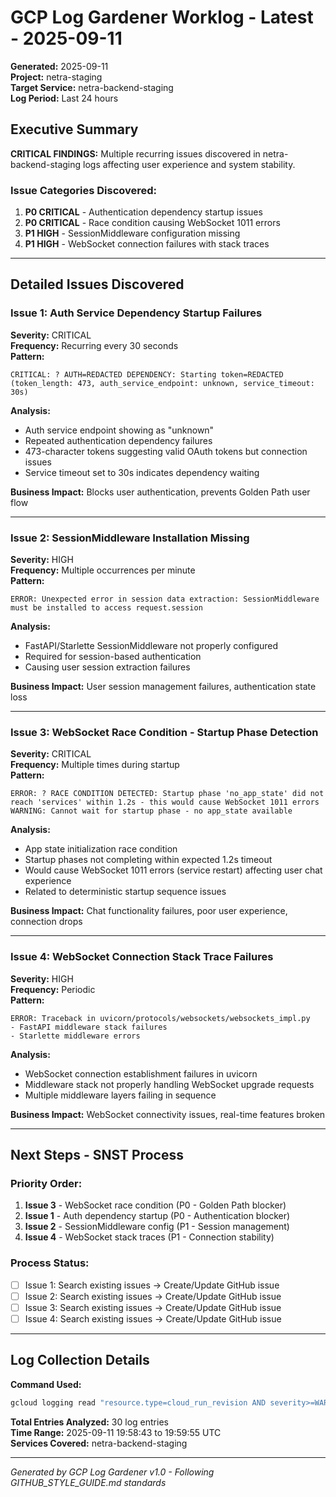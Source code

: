 # GCP Log Gardener Worklog - Latest - 2025-09-11

**Generated:** 2025-09-11  
**Project:** netra-staging  
**Target Service:** netra-backend-staging  
**Log Period:** Last 24 hours  

## Executive Summary

**CRITICAL FINDINGS:** Multiple recurring issues discovered in netra-backend-staging logs affecting user experience and system stability.

### Issue Categories Discovered:
1. **P0 CRITICAL** - Authentication dependency startup issues
2. **P0 CRITICAL** - Race condition causing WebSocket 1011 errors  
3. **P1 HIGH** - SessionMiddleware configuration missing
4. **P1 HIGH** - WebSocket connection failures with stack traces

---

## Detailed Issues Discovered

### Issue 1: Auth Service Dependency Startup Failures
**Severity:** CRITICAL  
**Frequency:** Recurring every 30 seconds  
**Pattern:** 
```
CRITICAL: ? AUTH=REDACTED DEPENDENCY: Starting token=REDACTED (token_length: 473, auth_service_endpoint: unknown, service_timeout: 30s)
```

**Analysis:**
- Auth service endpoint showing as "unknown" 
- Repeated authentication dependency failures
- 473-character tokens suggesting valid OAuth tokens but connection issues
- Service timeout set to 30s indicates dependency waiting

**Business Impact:** Blocks user authentication, prevents Golden Path user flow

---

### Issue 2: SessionMiddleware Installation Missing
**Severity:** HIGH  
**Frequency:** Multiple occurrences per minute  
**Pattern:**
```
ERROR: Unexpected error in session data extraction: SessionMiddleware must be installed to access request.session
```

**Analysis:**
- FastAPI/Starlette SessionMiddleware not properly configured
- Required for session-based authentication
- Causing user session extraction failures

**Business Impact:** User session management failures, authentication state loss

---

### Issue 3: WebSocket Race Condition - Startup Phase Detection
**Severity:** CRITICAL  
**Frequency:** Multiple times during startup  
**Pattern:**
```
ERROR: ? RACE CONDITION DETECTED: Startup phase 'no_app_state' did not reach 'services' within 1.2s - this would cause WebSocket 1011 errors
WARNING: Cannot wait for startup phase - no app_state available
```

**Analysis:**
- App state initialization race condition 
- Startup phases not completing within expected 1.2s timeout
- Would cause WebSocket 1011 errors (service restart) affecting user chat experience
- Related to deterministic startup sequence issues

**Business Impact:** Chat functionality failures, poor user experience, connection drops

---

### Issue 4: WebSocket Connection Stack Trace Failures
**Severity:** HIGH  
**Frequency:** Periodic  
**Pattern:**
```
ERROR: Traceback in uvicorn/protocols/websockets/websockets_impl.py
- FastAPI middleware stack failures
- Starlette middleware errors
```

**Analysis:**
- WebSocket connection establishment failures in uvicorn
- Middleware stack not properly handling WebSocket upgrade requests
- Multiple middleware layers failing in sequence

**Business Impact:** WebSocket connectivity issues, real-time features broken

---

## Next Steps - SNST Process

### Priority Order:
1. **Issue 3** - WebSocket race condition (P0 - Golden Path blocker)
2. **Issue 1** - Auth dependency startup (P0 - Authentication blocker)  
3. **Issue 2** - SessionMiddleware config (P1 - Session management)
4. **Issue 4** - WebSocket stack traces (P1 - Connection stability)

### Process Status:
- [ ] Issue 1: Search existing issues → Create/Update GitHub issue
- [ ] Issue 2: Search existing issues → Create/Update GitHub issue
- [ ] Issue 3: Search existing issues → Create/Update GitHub issue  
- [ ] Issue 4: Search existing issues → Create/Update GitHub issue

---

## Log Collection Details

**Command Used:**
```bash
gcloud logging read "resource.type=cloud_run_revision AND severity>=WARNING" --limit=30 --format="table(timestamp,severity,resource.labels.service_name,textPayload,jsonPayload.message)" --freshness=1d
```

**Total Entries Analyzed:** 30 log entries  
**Time Range:** 2025-09-11 19:58:43 to 19:59:55 UTC  
**Services Covered:** netra-backend-staging  

---

*Generated by GCP Log Gardener v1.0 - Following GITHUB_STYLE_GUIDE.md standards*